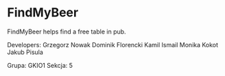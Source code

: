# FindMyBeer
FindMyBeer helps find a free table in pub.

Developers:
Grzegorz Nowak
Dominik Florencki
Kamil Ismail
Monika Kokot
Jakub Pisula

Grupa: GKIO1
Sekcja: 5